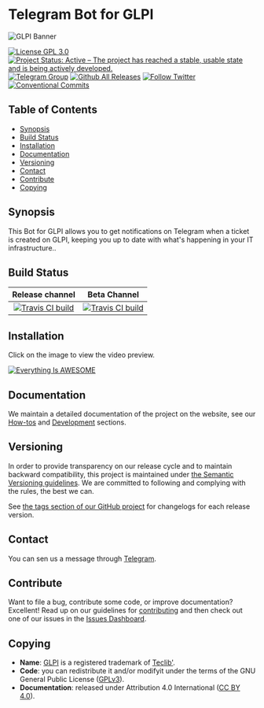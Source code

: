 # Telegram Bot for GLPI

![GLPI Banner](https://user-images.githubusercontent.com/29282308/31666160-8ad74b1a-b34b-11e7-839b-043255af4f58.png)

[![License GPL 3.0](https://img.shields.io/badge/License-GPL%203.0-blue.svg)](./license)
[![Project Status: Active – The project has reached a stable, usable state and is being actively developed.](http://www.repostatus.org/badges/latest/active.svg)](http://www.repostatus.org/#active)
[![Telegram Group](https://img.shields.io/badge/Telegram-Group-blue.svg)](https://telegram.me/tgbotglpi)
[![Github All Releases](https://img.shields.io/github/downloads/pluginsGLPI/telegrambot/total.svg)](http://plugins.glpi-project.org/#/plugin/telegrambot)
[![Follow Twitter](https://img.shields.io/badge/Twitter-GLPI%20Project-26A2FA.svg)](https://twitter.com/GLPI_PROJECT)
[![Conventional Commits](https://img.shields.io/badge/Conventional%20Commits-1.0.0-yellow.svg)](https://conventionalcommits.org)

## Table of Contents

* [Synopsis](#synopsis)
* [Build Status](#build-status)
* [Installation](#installation)
* [Documentation](#documentation)
* [Versioning](#versioning)
* [Contact](#contact)
* [Contribute](#contribute)
* [Copying](#copying)

## Synopsis

This Bot for GLPI allows you to get notifications on Telegram when a ticket is created on GLPI, keeping you up to date with what's happening in your IT infrastructure..

## Build Status

|**Release channel**|Beta Channel|
|:---:|:---:|
|[![Travis CI build](https://api.travis-ci.org/pluginsGLPI/telegrambot.svg?branch=master)](https://travis-ci.org/pluginsGLPI/telegrambot/)|[![Travis CI build](https://api.travis-ci.org/pluginsGLPI/telegrambot.svg?branch=develop)](https://travis-ci.org/pluginsGLPI/telegrambot/)|

## Installation

Click on the image to view the video preview.

[![Everything Is AWESOME](http://img.youtube.com/vi/TKqIpIaAIAE/0.jpg)](https://youtu.be/TKqIpIaAIAE)

## Documentation

We maintain a detailed documentation of the project on the website, see our [How-tos](https://pluginsGLPI.github.io/telegrambot/howtos) and [Development](https://pluginsGLPI.github.io/telegrambot/) sections.

## Versioning

In order to provide transparency on our release cycle and to maintain backward compatibility, this project is maintained under [the Semantic Versioning guidelines](http://semver.org/). We are committed to following and complying with the rules, the best we can.

See [the tags section of our GitHub project](https://github.com/pluginsGLPI/telegrambot/tags) for changelogs for each release version.

## Contact

You can sen us a message through [Telegram](https://telegram.me/tgbotglpi).

## Contribute

Want to file a bug, contribute some code, or improve documentation? Excellent! Read up on our
guidelines for [contributing](./CONTRIBUTING.md) and then check out one of our issues in the [Issues Dashboard](https://github.com/pluginsGLPI/telegrambot/issues).

## Copying

* **Name**: [GLPI](http://glpi-project.org/) is a registered trademark of [Teclib'](http://www.teclib-edition.com/en/).
* **Code**: you can redistribute it and/or modifyit under the terms of the GNU General Public License ([GPLv3](https://www.gnu.org/licenses/gpl-3.0.en.html)).
* **Documentation**: released under Attribution 4.0 International ([CC BY 4.0](https://creativecommons.org/licenses/by/4.0/)).